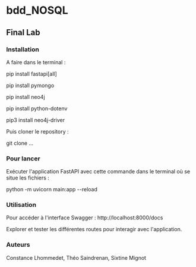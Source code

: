 # bdd_NOSQL
## Final Lab
### Installation
A faire dans le terminal :

pip install fastapi[all] 

pip install pymongo

pip install neo4j

pip install python-dotenv

pip3 install neo4j-driver

Puis cloner le repository :

git clone ...

### Pour lancer
Exécuter l'application FastAPI avec cette commande dans le terminal où se situe les fichiers :

python -m uvicorn main:app --reload

### Utilisation
Pour accéder à l'interface Swagger : http://localhost:8000/docs

Explorer et tester les différentes routes pour interagir avec l'application.

### Auteurs
Constance Lhommedet, Théo Saindrenan, Sixtine Mignot
